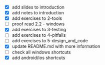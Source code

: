 - [x] add slides to introduction
- [x] add notes to introduction
- [x] add exercises to 2-tools
- [ ] proof read 2.2 - windows
- [x] add exercises to 3-testing
- [ ] add exercises to 4-pitfalls
- [ ] add exercises to 5-design_and_code
- [x] update README.md with more information
- [ ] check all windows shortcuts
- [x] add android/ios shortcuts